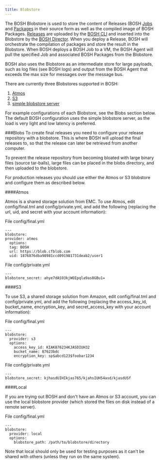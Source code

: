 ```yaml
---
title: Blobstore
---
```


The BOSH Blobstore is used to store the content of Releases (BOSH
[Jobs](../reference/jobs.html) and [Packages](../reference/packages.html) in
their source form as well as the compiled image of BOSH Packages.
[Releases](../reference/releases.html) are uploaded by the [BOSH
CLI](../reference/bosh-cli.html) and inserted into the Blobstore by the [BOSH
Director](director.html).
When you deploy a Release, BOSH will orchestrate the compilation of packages and
store the result in the Blobstore.
When BOSH deploys a BOSH Job to a VM, the BOSH Agent will pull the specified Job
and associated BOSH Packages from the Blobstore.

BOSH also uses the Blobstore as an intermediate store for large payloads, such
as log files (see BOSH logs) and output from the BOSH Agent that exceeds the max
size for messages over the message bus.

There are currently three Blobstores supported in BOSH:

1. [Atmos](http://www.emc.com/storage/atmos/atmos.htm)
1. [S3](http://aws.amazon.com/s3/)
1. [simple blobstore server](https://github.com/cloudfoundry/bosh/tree/master/simple_blobstore_server)

For example configurations of each Blobstore, see the Blobs section below.
The default BOSH configuration uses the simple blobstore server, as the load is
very light and low latency is preferred.

###Blobs
To create final releases you need to configure your release repository with a
blobstore.
This is where BOSH will upload the final releases to, so that the release can
later be retrieved from another computer.

To prevent the release repository from becoming bloated with large binary files
(source tar-balls), large files can be placed in the blobs directory, and then
uploaded to the blobstore.

For production releases you should use either the Atmos or S3 blobstore and
configure them as described below.

####Atmos

Atmos is a shared storage solution from EMC.
To use Atmos, edit config/final.tml and config/private.yml, and add the
following (replacing the url, uid, and secret with your account information):

File config/final.yml

    ---
    blobstore:
    provider: atmos
      options:
      tag: BOSH
      url: https://blob.cfblob.com
      uid: 1876876dba98981ccd091981731deab2/user1

File config/private.yml

    ---
    blobstore_secret: ahye7dAS93kjWOIpqla9as8GBu1=

####S3

To use S3, a shared storage solution from Amazon, edit config/final.tml and
config/private.yml, and add the following (replacing the access\_key\_id,
bucket\_name, encryption\_key, and secret\_access_key with your account
information):

File config/final.yml

    ---
    blobstore:
      provider: s3
      options:
        access_key_id: KIAK876234KJASDIUH32
        bucket_name: 87623bdc
        encryption_key: sp$abcd123$foobar1234

File config/private.yml

    ---
    blobstore_secret: kjhasdUIHIkjas765/kjahsIUH54asd/kjasdUSf

####Local

If you are trying out BOSH and don't have an Atmos or S3 account, you can use
the local blobstore provider (which stored the files on disk instead of a remote
server).

File config/final.yml

    ---
    blobstore:
      provider: local
      options:
        blobstore_path: /path/to/blobstore/directory

Note that local should only be used for testing purposes as it can't be shared
with others (unless they run on the same system).